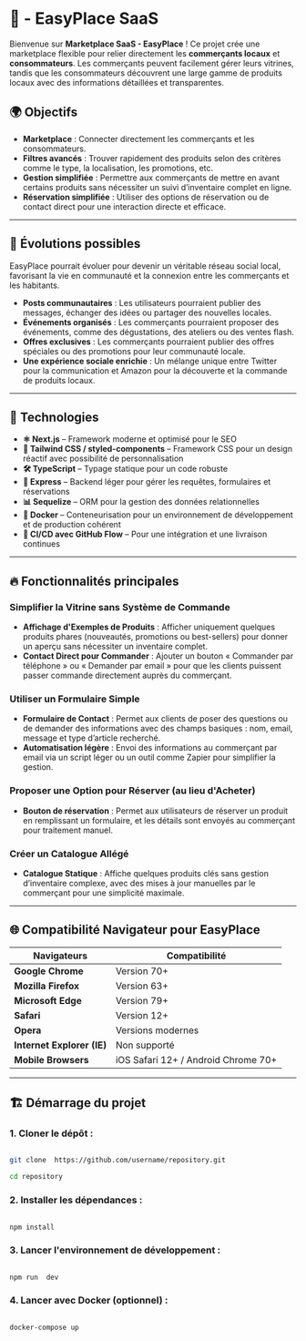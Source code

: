 
# 🛒 - EasyPlace SaaS

Bienvenue sur **Marketplace SaaS - EasyPlace** ! Ce projet crée une marketplace flexible pour relier directement les **commerçants locaux** et **consommateurs**. Les commerçants peuvent facilement gérer leurs vitrines, tandis que les consommateurs découvrent une large gamme de produits locaux avec des informations détaillées et transparentes.

## 🌍 Objectifs

- **Marketplace** : Connecter directement les commerçants et les consommateurs.
- **Filtres avancés** : Trouver rapidement des produits selon des critères comme le type, la localisation, les promotions, etc.
- **Gestion simplifiée** : Permettre aux commerçants de mettre en avant certains produits sans nécessiter un suivi d’inventaire complet en ligne.
- **Réservation simplifiée** : Utiliser des options de réservation ou de contact direct pour une interaction directe et efficace.

---

## 🌟 Évolutions possibles  

EasyPlace pourrait évoluer pour devenir un véritable réseau social local, favorisant la vie en communauté et la connexion entre les commerçants et les habitants.  
- **Posts communautaires** : Les utilisateurs pourraient publier des messages, échanger des idées ou partager des nouvelles locales.  
- **Événements organisés** : Les commerçants pourraient proposer des événements, comme des dégustations, des ateliers ou des ventes flash.  
- **Offres exclusives** : Les commerçants pourraient publier des offres spéciales ou des promotions pour leur communauté locale.  
- **Une expérience sociale enrichie** : Un mélange unique entre Twitter pour la communication et Amazon pour la découverte et la commande de produits locaux.  

---

## 🚀 Technologies

- **⚛️ Next.js** – Framework moderne et optimisé pour le SEO
- **🎨 Tailwind CSS / styled-components** – Framework CSS pour un design réactif avec possibilité de personnalisation
- **🛠️ TypeScript** – Typage statique pour un code robuste
- **🧩 Express** – Backend léger pour gérer les requêtes, formulaires et réservations
- **📊 Sequelize** – ORM pour la gestion des données relationnelles
- **🐋 Docker** – Conteneurisation pour un environnement de développement et de production cohérent
- **🔄 CI/CD avec GitHub Flow** – Pour une intégration et une livraison continues

---

## 🔥 Fonctionnalités principales

### Simplifier la Vitrine sans Système de Commande

- **Affichage d'Exemples de Produits** : Afficher uniquement quelques produits phares (nouveautés, promotions ou best-sellers) pour donner un aperçu sans nécessiter un inventaire complet.
- **Contact Direct pour Commander** : Ajouter un bouton « Commander par téléphone » ou « Demander par email » pour que les clients puissent passer commande directement auprès du commerçant.

### Utiliser un Formulaire Simple

- **Formulaire de Contact** : Permet aux clients de poser des questions ou de demander des informations avec des champs basiques : nom, email, message et type d’article recherché.
- **Automatisation légère** : Envoi des informations au commerçant par email via un script léger ou un outil comme Zapier pour simplifier la gestion.

### Proposer une Option pour Réserver (au lieu d'Acheter)

- **Bouton de réservation** : Permet aux utilisateurs de réserver un produit en remplissant un formulaire, et les détails sont envoyés au commerçant pour traitement manuel.

### Créer un Catalogue Allégé

- **Catalogue Statique** : Affiche quelques produits clés sans gestion d’inventaire complexe, avec des mises à jour manuelles par le commerçant pour une simplicité maximale.

---

## 🌐 Compatibilité Navigateur pour EasyPlace

| **Navigateurs**            | **Compatibilité**                           |
|----------------------------|--------------------------------------------|
| **Google Chrome**          | Version 70+                                |
| **Mozilla Firefox**        | Version 63+                                |
| **Microsoft Edge**         | Version 79+                                |
| **Safari**                 | Version 12+                                |
| **Opera**                  | Versions modernes                          |
| **Internet Explorer (IE)** | Non supporté                               |
| **Mobile Browsers**        | iOS Safari 12+ / Android Chrome 70+        |

---


## 🏗️ Démarrage du projet

### 1. **Cloner le dépôt :**

```bash

git clone  https://github.com/username/repository.git

cd repository

```


### 2. **Installer les dépendances :**

```bash

npm install

  ```

### 3. **Lancer l'environnement de développement :**

```bash

npm run  dev

```
  

### 4. **Lancer avec Docker (optionnel) :**

```bash

docker-compose up
```